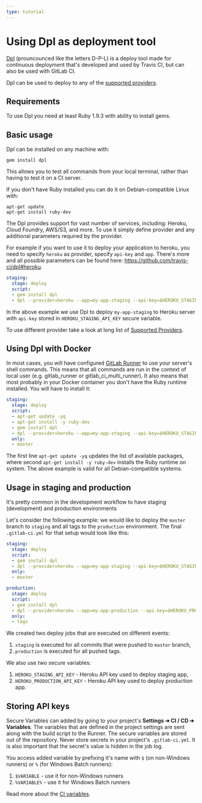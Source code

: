 ```yaml
---
type: tutorial
---
```


# Using Dpl as deployment tool

[Dpl](https://github.com/travis-ci/dpl) (prouncounced like the letters D-P-L) is a deploy tool made for
continuous deployment that's developed and used by Travis CI, but can also be
used with GitLab CI.

Dpl can be used to deploy to any of the [supported providers](https://github.com/travis-ci/dpl#supported-providers).

## Requirements

To use Dpl you need at least Ruby 1.9.3 with ability to install gems.

## Basic usage

Dpl can be installed on any machine with:

```
gem install dpl
```

This allows you to test all commands from your local terminal, rather than
having to test it on a CI server.

If you don't have Ruby installed you can do it on Debian-compatible Linux with:

```
apt-get update
apt-get install ruby-dev
```

The Dpl provides support for vast number of services, including: Heroku, Cloud Foundry, AWS/S3, and more.
To use it simply define provider and any additional parameters required by the provider.

For example if you want to use it to deploy your application to heroku, you need to specify `heroku` as provider, specify `api-key` and `app`.
There's more and all possible parameters can be found here: <https://github.com/travis-ci/dpl#heroku>.

```yaml
staging:
  stage: deploy
  script:
  - gem install dpl
  - dpl --provider=heroku --app=my-app-staging --api-key=$HEROKU_STAGING_API_KEY
```

In the above example we use Dpl to deploy `my-app-staging` to Heroku server with `api-key` stored in `HEROKU_STAGING_API_KEY` secure variable.

To use different provider take a look at long list of [Supported Providers](https://github.com/travis-ci/dpl#supported-providers).

## Using Dpl with Docker

In most cases, you will have configured [GitLab Runner](https://docs.gitlab.com/runner/) to use your server's shell commands.
This means that all commands are run in the context of local user (e.g. gitlab_runner or gitlab_ci_multi_runner).
It also means that most probably in your Docker container you don't have the Ruby runtime installed.
You will have to install it:

```yaml
staging:
  stage: deploy
  script:
  - apt-get update -yq
  - apt-get install -y ruby-dev
  - gem install dpl
  - dpl --provider=heroku --app=my-app-staging --api-key=$HEROKU_STAGING_API_KEY
  only:
  - master
```

The first line `apt-get update -yq` updates the list of available packages,
where second `apt-get install -y ruby-dev` installs the Ruby runtime on system.
The above example is valid for all Debian-compatible systems.

## Usage in staging and production

It's pretty common in the development workflow to have staging (development) and
production environments

Let's consider the following example: we would like to deploy the `master`
branch to `staging` and all tags to the `production` environment.
The final `.gitlab-ci.yml` for that setup would look like this:

```yaml
staging:
  stage: deploy
  script:
  - gem install dpl
  - dpl --provider=heroku --app=my-app-staging --api-key=$HEROKU_STAGING_API_KEY
  only:
  - master

production:
  stage: deploy
  script:
  - gem install dpl
  - dpl --provider=heroku --app=my-app-production --api-key=$HEROKU_PRODUCTION_API_KEY
  only:
  - tags
```

We created two deploy jobs that are executed on different events:

1. `staging` is executed for all commits that were pushed to `master` branch,
1. `production` is executed for all pushed tags.

We also use two secure variables:

1. `HEROKU_STAGING_API_KEY` - Heroku API key used to deploy staging app,
1. `HEROKU_PRODUCTION_API_KEY` - Heroku API key used to deploy production app.

## Storing API keys

Secure Variables can added by going to your project's
**Settings ➔ CI / CD ➔ Variables**. The variables that are defined
in the project settings are sent along with the build script to the Runner.
The secure variables are stored out of the repository. Never store secrets in
your project's `.gitlab-ci.yml`. It is also important that the secret's value
is hidden in the job log.

You access added variable by prefixing it's name with `$` (on non-Windows runners)
or `%` (for Windows Batch runners):

1. `$VARIABLE` - use it for non-Windows runners
1. `%VARIABLE%` - use it for Windows Batch runners

Read more about the [CI variables](../../variables/README.md).
